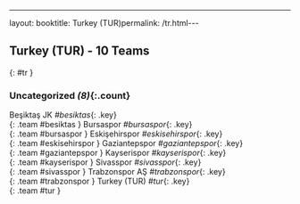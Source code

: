---
layout: booktitle: Turkey (TUR)permalink: /tr.html---

## Turkey (TUR) - 10 Teams
{: #tr }









### Uncategorized _(8)_{:.count}

Beşiktaş JK   _#besiktas_{: .key} <br>
{: .team #besiktas }
Bursaspor   _#bursaspor_{: .key} <br>
{: .team #bursaspor }
Eskişehirspor   _#eskisehirspor_{: .key} <br>
{: .team #eskisehirspor }
Gaziantepspor   _#gaziantepspor_{: .key} <br>
{: .team #gaziantepspor }
Kayserispor   _#kayserispor_{: .key} <br>
{: .team #kayserispor }
Sivasspor   _#sivasspor_{: .key} <br>
{: .team #sivasspor }
Trabzonspor AŞ   _#trabzonspor_{: .key} <br>
{: .team #trabzonspor }
Turkey  (TUR)  _#tur_{: .key} <br>
{: .team #tur }


 
